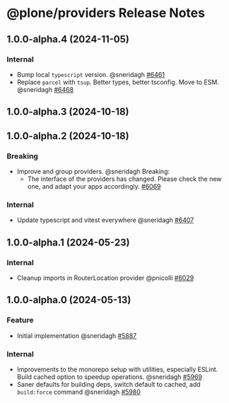 # @plone/providers Release Notes

<!-- Do *NOT* add new change log entries to this file.
     You should create a file in the news directory instead.
     For helpful instructions, please see:
     https://6.docs.plone.org/contributing/index.html#contributing-change-log-label
-->

<!-- towncrier release notes start -->

## 1.0.0-alpha.4 (2024-11-05)

### Internal

- Bump local `typescript` version. @sneridagh [#6461](https://github.com/plone/volto/issues/6461)
- Replace `parcel` with `tsup`. Better types, better tsconfig. Move to ESM. @sneridagh [#6468](https://github.com/plone/volto/issues/6468)

## 1.0.0-alpha.3 (2024-10-18)

## 1.0.0-alpha.2 (2024-10-18)

### Breaking

- Improve and group providers. @sneridagh
  Breaking:
    - The interface of the providers has changed. Please check the new one, and adapt your apps accordingly. [#6069](https://github.com/plone/volto/issues/6069)

### Internal

- Update typescript and vitest everywhere @sneridagh [#6407](https://github.com/plone/volto/issues/6407)

## 1.0.0-alpha.1 (2024-05-23)

### Internal

- Cleanup imports in RouterLocation provider @pnicolli [#6029](https://github.com/plone/volto/issues/6029)

## 1.0.0-alpha.0 (2024-05-13)

### Feature

- Initial implementation @sneridagh [#5887](https://github.com/plone/volto/issues/5887)

### Internal

- Improvements to the monorepo setup with utilities, especially ESLint. Build cached option to speedup operations. @sneridagh [#5969](https://github.com/plone/volto/issues/5969)
- Saner defaults for building deps, switch default to cached, add `build:force` command @sneridagh [#5980](https://github.com/plone/volto/issues/5980)
